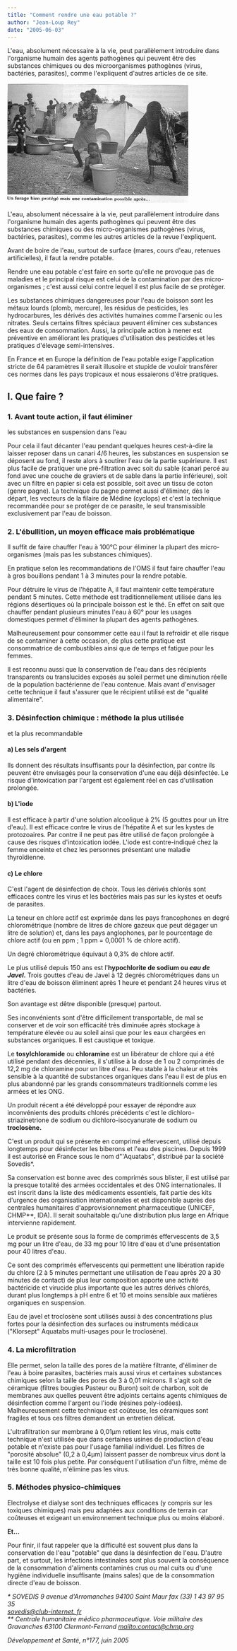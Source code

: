 ```yaml
---
title: "Comment rendre une eau potable ?"
author: "Jean-Loup Rey"
date: "2005-06-03"
---
```


<div class="teaser"><p>L'eau, absolument nécessaire à la vie, peut parallèlement introduire dans l'organisme humain des agents pathogènes qui peuvent être des substances chimiques ou des microorganismes pathogènes (virus, bactéries, parasites), comme l'expliquent d'autres articles de ce site.</p></div>

![](i1003-1.jpg)

L'eau, absolument nécessaire à la vie, peut parallèlement introduire dans l'organisme humain des agents pathogènes qui peuvent être des substances chimiques ou des micro-organismes pathogènes (virus, bactéries, parasites), comme les autres articles de la revue l'expliquent.

Avant de boire de l'eau, surtout de surface (mares, cours d'eau, retenues artificielles), il faut la rendre potable.

Rendre une eau potable c'est faire en sorte qu'elle ne provoque pas de maladies et le principal risque est celui de la contamination par des micro-organismes ; c'est aussi celui contre lequel il est plus facile de se protéger.

Les substances chimiques dangereuses pour l'eau de boisson sont les métaux lourds (plomb, mercure), les résidus de pesticides, les hydrocarbures, les dérivés des activités humaines comme l'arsenic ou les nitrates. Seuls certains filtres spéciaux peuvent éliminer ces substances des eaux de consommation. Aussi, la principale action à mener est préventive en améliorant les pratiques d'utilisation des pesticides et les pratiques d'élevage semi-intensives.

En France et en Europe la définition de l'eau potable exige l'application stricte de 64 paramètres il serait illusoire et stupide de vouloir transférer ces normes dans les pays tropicaux et nous essaierons d'être pratiques.

## I. Que faire ?

### 1. Avant toute action, il faut éliminer

les substances en suspension dans l'eau

Pour cela il faut décanter l'eau pendant quelques heures cest-à-dire la laisser reposer dans un canari 4/6 heures, les substances en suspension se déposent au fond, il reste alors à soutirer l'eau de la partie supérieure. Il est plus facile de pratiquer une pré-filtration avec soit du sable (canari percé au fond avec une couche de graviers et de sable dans la partie inférieure), soit avec un filtre en papier si cela est possible, soit avec un tissu de coton (genre pagne). La technique du pagne permet aussi d'éliminer, dès le départ, les vecteurs de la filaire de Médine (cyclops) et c'est la technique recommandée pour se protéger de ce parasite, le seul transmissible exclusivement par l'eau de boisson.

### 2. L'ébullition, un moyen efficace mais problématique

Il suffit de faire chauffer l'eau à 100°C pour éliminer la plupart des micro-organismes (mais pas les substances chimiques).

En pratique selon les recommandations de l'OMS il faut faire chauffer l'eau à gros bouillons pendant 1 à 3 minutes pour la rendre potable.

Pour détruire le virus de l'hépatite A, il faut maintenir cette température pendant 5 minutes. Cette méthode est traditionnellement utilisée dans les régions désertiques où la principale boisson est le thé. En effet on sait que chauffer pendant plusieurs minutes l'eau à 60° pour les usages domestiques permet d'éliminer la plupart des agents pathogènes.

Malheureusement pour consommer cette eau il faut la refroidir et elle risque de se contaminer à cette occasion, de plus cette pratique est consommatrice de combustibles ainsi que de temps et fatigue pour les femmes.

Il est reconnu aussi que la conservation de l'eau dans des récipients transparents ou translucides exposés au soleil permet une diminution réelle de la population bactérienne de l'eau contenue. Mais avant d'envisager cette technique il faut s'assurer que le récipient utilisé est de "qualité alimentaire".

### 3. Désinfection chimique : méthode la plus utilisée

et la plus recommandable

#### a) Les sels d'argent

Ils donnent des résultats insuffisants pour la désinfection, par contre ils peuvent être envisagés pour la conservation d'une eau déjà désinfectée. Le risque d'intoxication par l'argent est également réel en cas d'utilisation prolongée.

#### b) L'iode

Il est efficace à partir d'une solution alcoolique à 2% (5 gouttes pour un litre d'eau). Il est efficace contre le virus de l'hépatite A et sur les kystes de protozoaires. Par contre il ne peut pas être utilisé de façon prolongée à cause des risques d'intoxication iodée. L'iode est contre-indiqué chez la femme enceinte et chez les personnes présentant une maladie thyroïdienne.

#### c) Le chlore

C'est l'agent de désinfection de choix. Tous les dérivés chlorés sont efficaces contre les virus et les bactéries mais pas sur les kystes et oeufs de parasites.

La teneur en chlore actif est exprimée dans les pays francophones en degré chlorométrique (nombre de litres de chlore gazeux que peut dégager un litre de solution) et, dans les pays anglophones, par le pourcentage de chlore actif (ou en ppm ; 1 ppm = 0,0001 % de chlore actif).

Un degré chlorométrique équivaut à 0,3% de chlore actif.

Le plus utilisé depuis 150 ans est l'**hypochlorite de sodium ou *eau de Javel*.** Trois gouttes d'eau de Javel à 12 degrés chlorométriques dans un litre d'eau de boisson éliminent après 1 heure et pendant 24 heures virus et bactéries.

Son avantage est dêtre disponible (presque) partout.

Ses inconvénients sont d'être difficilement transportable, de mal se conserver et de voir son efficacité très diminuée après stockage à température élevée ou au soleil ainsi que pour les eaux chargées en substances organiques. Il est caustique et toxique.

Le **tosylchloramide** ou **chloramine** est un libérateur de chlore qui a été utilisé pendant des décennies, il s'utilise à la dose de 1 ou 2 comprimés de 12,2 mg de chloramine pour un litre d'eau. Peu stable à la chaleur et très sensible à la quantité de substances organiques dans l'eau il est de plus en plus abandonné par les grands consommateurs traditionnels comme les armées et les ONG.

Un produit récent a été développé pour essayer de répondre aux inconvénients des produits chlorés précédents c'est le dichloro-striazinetrione de sodium ou dichloro-isocyanurate de sodium ou **troclosène.**

C'est un produit qui se présente en comprimé effervescent, utilisé depuis longtemps pour désinfecter les biberons et l'eau des piscines. Depuis 1999 il est autorisé en France sous le nom d"'Aquatabs", distribué par la société Sovedis\*.

Sa conservation est bonne avec des comprimés sous blister, il est utilisé par la presque totalité des armées occidentales et des ONG internationales. Il est inscrit dans la liste des médicaments essentiels, fait partie des kits d'urgence des organisation internationales et est disponible auprès des centrales humanitaires d'approvisionnement pharmaceutique (UNICEF, CHMP\*\*, IDA). Il serait souhaitable qu'une distribution plus large en Afrique intervienne rapidement.

Le produit se présente sous la forme de comprimés effervescents de 3,5 mg pour un litre d'eau, de 33 mg pour 10 litre d'eau et d'une présentation pour 40 litres d'eau.

Ce sont des comprimés effervescents qui permettent une libération rapide du chlore (2 à 5 minutes permettant une utilisation de l'eau après 20 à 30 minutes de contact) de plus leur composition apporte une activité bactéricide et virucide plus importante que les autres dérivés chlorés, durant plus longtemps à pH entre 6 et 10 et moins sensible aux matières organiques en suspension.

Eau de javel et troclosène sont utilisés aussi à des concentrations plus fortes pour la désinfection des surfaces ou instruments médicaux ("Klorsept" Aquatabs multi-usages pour le troclosène).

### 4. La microfiltration

Elle permet, selon la taille des pores de la matière filtrante, d'éliminer de l'eau à boire parasites, bactéries mais aussi virus et certaines substances chimiques selon la taille des pores de 3 à 0,01 microns. Il s'agit soit de céramique (filtres bougies Pasteur ou Buron) soit de charbon, soit de membranes aux quelles peuvent être adjoints certains agents chimiques de désinfection comme l'argent ou l'iode (résines poly-iodées). Malheureusement cette technique est coûteuse, les céramiques sont fragiles et tous ces filtres demandent un entretien délicat.

L'ultrafiltration sur membrane à 0,01µm retient les virus, mais cette technique n'est utilisée que dans certaines usines de production d'eau potable et n'existe pas pour l'usage familial individuel. Les filtres de "porosité absolue" (0,2 à 0,4µm) laissent passer de nombreux virus dont la taille est 10 fois plus petite. Par conséquent l'utilisation d'un filtre, même de très bonne qualité, n'élimine pas les virus.

### 5. Méthodes physico-chimiques

Electrolyse et dialyse sont des techniques efficaces (y compris sur les toxiques chimiques) mais peu adaptées aux conditions de terrain car coûteuses et exigeant un environnement technique plus ou moins élaboré.

**Et...**

Pour finir, il faut rappeler que la difficulté est souvent plus dans la conservation de l'eau "potable" que dans la désinfection de l'eau. D'autre part, et surtout, les infections intestinales sont plus souvent la conséquence de la consommation d'aliments contaminés crus ou mal cuits ou d'une hygiène individuelle insuffisante (mains sales) que de la consommation directe d'eau de boisson.

*\* SOVEDIS 9 avenue d'Arromanches 94100 Saint Maur fax (33) 1 43 97 95 35[  
sovedis@club-internet. fr](http://souedisCclub-internet.fr/)*  
*\*\* Centrale humanitaire médico pharmaceutique. Voie militaire des Gravanches 63100 Clermont-Ferrand [mailto:contact@chmp.org](mailto:contact@chmp.org)*

*Développement et Santé, n°177, juin 2005*
